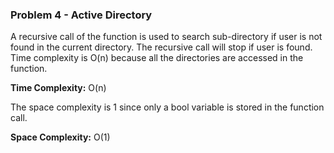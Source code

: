 ### Problem 4 - Active Directory

A recursive call of the function is used to search sub-directory if user is not found in the current directory. The recursive call will stop if user is found. Time complexity is O(n) because all the directories are accessed in the function.

**Time Complexity:** O(n)

The space complexity is 1 since only a bool variable is stored in the function call.  

**Space Complexity:** O(1)
